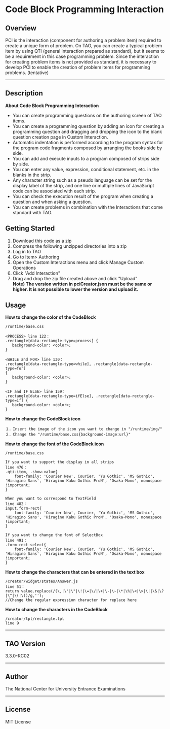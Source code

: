 <h1><strong>Code Block Programming Interaction</strong></h1>

<h2>Overview</h2>
<p>PCI is the interaction (component for authoring a problem item) required to create a unique form of problem. On TAO, you can create a typical problem item by using QTI (general interaction prepared as standard), but it seems to be a requirement in this case programming problem. Since the interaction for creating problem items is not provided as standard, it is necessary to develop PCI to enable the creation of problem items for programming problems. (tentative)</p>
<hr>

<h2>Description</h2>
<p><strong>About Code Block Programming Interaction</strong></p>
<ul>
<li>You can create programming questions on the authoring screen of TAO items.</li>
<li>You can create a programming question by adding an icon for creating a programming question and dragging and dropping the icon to the blank question creation page in Custom Interaction.</li>
<li>Automatic indentation is performed according to the program syntax for the program code fragments composed by arranging the books side by side.</li>
<li>You can add and execute inputs to a program composed of strips side by side.</li>
<li>You can enter any value, expression, conditional statement, etc. in the blanks in the strip.</li>
<li>Any character string such as a pseudo language can be set for the display label of the strip, and one line or multiple lines of JavaScript code can be associated with each strip.</li>
<li>You can check the execution result of the program when creating a question and when asking a question.</li>
<li>You can create problems in combination with the Interactions that come standard with TAO.</li>
</ul>

<h2>Getting Started</h2>
<ol>
    <li>Download this code as a zip</li>
    <li>Compress the following unzipped directories into a zip</li>
    <li>Log in to TAO</li>
    <li>Go to Item> Authoring</li>
    <li>Open the Custom Interactions menu and click Manage Custom Operations</li>
    <li>Click "Add Interaction"</li>
    <li>Drag and drop the zip file created above and click "Upload"<br>
    <strong>Note) The version written in pciCreator.json must be the same or higher. It is not possible to lower the version and upload it.</strong>
    </li>
</ol>


<h2>Usage</h2>

<b>How to change the color of the CodeBlock</b>

```
/runtime/base.css

<PROCESS> line 122：
.rectangle[data-rectangle-type=process] {
   background-color: <color>;
}

<WHILE and FOR> line 130：
.rectangle[data-rectangle-type=while], .rectangle[data-rectangle-type=for]
{
   background-color: <color>;  
}

<IF and IF ELSE> line 159：
.rectangle[data-rectangle-type=ifElse], .rectangle[data-rectangle-type=if] {
   background-color: <color>;  
}
```

<b>How to change the CodeBlock icon</b>

```
１．Insert the image of the icon you want to change in "/runtime/img/"
２．Change the "/runtime/base.css{background-image:url}"
```

<b>How to change the font of the CodeBlock icon</b>

```
/runtime/base.css

If you want to support the display in all strips
line 476：
.qti-item, .show-value{
    font-family: 'Courier New', Courier, 'Yu Gothic', 'MS Gothic', 'Hiragino Sans', 'Hiragino Kaku Gothic ProN', 'Osaka-Mono', monospace !important;
}

When you want to correspond to TextField
line 482：
input.form-rect{
    font-family: 'Courier New', Courier, 'Yu Gothic', 'MS Gothic', 'Hiragino Sans', 'Hiragino Kaku Gothic ProN', 'Osaka-Mono', monospace !important;
}

If you want to change the font of SelectBox
line 491：
.form-rect-select{
    font-family: 'Courier New', Courier, 'Yu Gothic', 'MS Gothic', 'Hiragino Sans', 'Hiragino Kaku Gothic ProN', 'Osaka-Mono', monospace !important;
}
```

<b>How to change the characters that can be entered in the text box</b>
```
/creator/widget/states/Answer.js
line 51：
return value.replace(/(\,|\'|\"|\!|\=|\/|\+|\-|\~|\*|\%|\<|\>|\||\&|\?|\^|\(|\))/g,'');
//Change the regular expression character for replace here
```

<b>How to change the characters in the CodeBlock </b>
```
/creator/tpl/rectangle.tpl
line 9
```
<hr>

## TAO Version
3.3.0-RC02

<hr>

## Author
The National Center for University Entrance Examinations

<hr>

## License
MIT License
